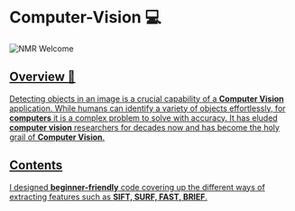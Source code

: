 # Computer-Vision 💻

<img src="https://img.shields.io/badge/NMR-Welcome-brightgreen" alt="NMR Welcome" /> <a href="https://github.com/Neel14-stack" target="_blank">

## Overview 📝
Detecting objects in an image is a crucial capability of a **Computer Vision** application.
While humans can identify a variety of objects effortlessly, for **computers** it is a complex problem to solve with accuracy. It has eluded **computer vision** researchers for decades now and has become the holy grail of **Computer Vision**.
  
  
  ## Contents
I designed **beginner-friendly** code covering up the different ways of extracting features such as **SIFT, SURF, FAST, BRIEF**.
